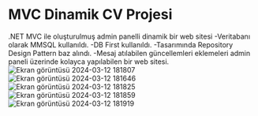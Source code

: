 # MVC Dinamik CV Projesi
 .NET MVC ile oluşturulmuş admin panelli dinamik bir web sitesi
-Veritabanı olarak MMSQL kullanıldı.
-DB First kullanıldı.
-Tasarımında Repository Design Pattern baz alındı.
-Mesaj atılabilen güncellemleri eklemeleri admin paneli üzerinde kolayca yapılabilen bir web sitesi.
![Ekran görüntüsü 2024-03-12 181807](https://github.com/Valeriuclghn/MVC-Dinamik-CV-Projesi/assets/133032994/a56b6440-fdf4-4b02-8b09-c56a9e5cfa5d)
![Ekran görüntüsü 2024-03-12 181646](https://github.com/Valeriuclghn/MVC-Dinamik-CV-Projesi/assets/133032994/172779c4-81ea-4e41-ac16-f08bfc403f94)
![Ekran görüntüsü 2024-03-12 181825](https://github.com/Valeriuclghn/MVC-Dinamik-CV-Projesi/assets/133032994/9ca5dbc1-379c-4acf-87a6-24c211069925)
![Ekran görüntüsü 2024-03-12 181859](https://github.com/Valeriuclghn/MVC-Dinamik-CV-Projesi/assets/133032994/9fae74cf-6535-4283-b4e4-5e537bc6ce23)
![Ekran görüntüsü 2024-03-12 181919](https://github.com/Valeriuclghn/MVC-Dinamik-CV-Projesi/assets/133032994/18cb4f84-5dfc-4920-867c-4a9527b99ac8)
